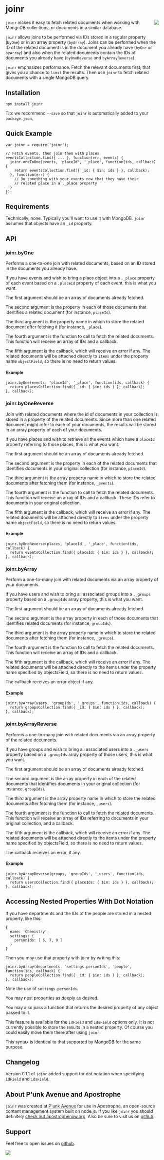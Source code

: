 # joinr

<a href="http://apostrophenow.org/"><img src="https://raw.github.com/punkave/joinr/master/logos/logo-box-madefor.png" align="right" /></a>

`joinr` makes it easy to fetch related documents when working with MongoDB collections, or documents in a similar database.

`joinr` allows joins to be performed via IDs stored in a regular property (`byOne`) or in an array property (`byArray`). Joins can be performed when the ID of the related document is in the document you already have (`byOne` or `byArray`) and also when the related documents contain the IDs of documents you already have (`byOneReverse` and `byArrayReverse`).

`joinr` emphasizes performance. Fetch the relevant documents first; that gives you a chance to `limit` the results. Then use `joinr` to fetch related documents with a single MongoDB query.

## Installation

    npm install joinr

Tip: we recommend `--save` so that `joinr` is automatically added to your `package.json`.

## Quick Example

    var joinr = require('joinr');

    // Fetch events, then join them with places
    eventsCollection.find({ ... }, function(err, events) {
      joinr.oneToOne(events, 'placeId', '_place', function(ids, callback) {
        return eventsCollection.find({ _id: { $in: ids } }, callback);
      }, function(err) {
        // Do something with your events now that they have their
        // related place in a ._place property
      }
    });

## Requirements

Technically, none. Typically you'll want to use it with MongoDB. `joinr` assumes that objects have an `_id` property.

## API

### joinr.byOne

Performs a one-to-one join with related documents, based on an ID stored in the documents you already have.

If you have events and wish to bring a place object into a `._place` property
of each event based on a `.placeId` property of each event, this is what you want.

The first argument should be an array of documents already fetched.

The second argument is the property in each of those documents that identifies
a related document (for instance, `placeId`).

The third argument is the property name in which to store the related
document after fetching it (for instance, `_place`).

The fourth argument is the function to call to fetch the related documents.
This function will receive an array of IDs and a callback.

The fifth argument is the callback, which will receive an error if any.
The related documents will be attached directly to `items` under the
property name `objectField`, so there is no need to return values.

#### Example

    joinr.byOne(events, 'placeId', '_place', function(ids, callback) {
      return placesCollection.find({ _id: { $in: ids } }, callback);
    }, callback);

### joinr.byOneReverse

Join with related documents where the id of documents in your collection
is stored in a property of the related documents. Since more than one related
document might refer to each of your documents, the results will be stored in
an array property of each of your documents.

If you have places and wish to retrieve all the events which have a
`placeId` property referring to those places, this is what you want.

The first argument should be an array of documents already fetched.

The second argument is the property in each of the related documents
that identifies documents in your original collection (for instance, `placeId`).

The third argument is the array property name in which to store the related
documents after fetching them (for instance, `_events`).

The fourth argument is the function to call to fetch the related documents.
This function will receive an array of IDs and a callback. These IDs refer
to documents in your original collection.

The fifth argument is the callback, which will receive an error if any.
The related documents will be attached directly to `items` under the
property name `objectField`, so there is no need to return values.

#### Example

    joinr.byOneReverse(places, 'placeId', '_place', function(ids, callback) {
      return eventsCollection.find({ placeId: { $in: ids } }, callback);
    }, callback);

### joinr.byArray

Perform a one-to-many join with related documents via an array property
of your documents.

If you have users and wish to bring all associated groups into a
`._groups` property based on a `.groupIds` array property, this is what
you want.

The first argument should be an array of documents already fetched.

The second argument is the array property in each of those documents that
identifies related documents (for instance, `groupIds`).

The third argument is the array property name in which to store the related
documents after fetching them (for instance, `_groups`).

The fourth argument is the function to call to fetch the related documents.
This function will receive an array of IDs and a callback.

The fifth argument is the callback, which will receive an error if any.
The related documents will be attached directly to the items under the
property name specified by objectsField, so there is no need to return values.

The callback receives an error object if any.

#### Example

    joinr.byArray(users, 'groupIds', '_groups', function(ids, callback) {
      return groupsCollection.find({ _id: { $in: ids } }, callback);
    }, callback);

### joinr.byArrayReverse

Performs a one-to-many join with related documents via an array property
of the related documents.

If you have groups and wish to bring all associated users into a
`._users` property based on a `.groupIds` array property of those users,
this is what you want.

The first argument should be an array of documents already fetched.

The second argument is the array property in each of the related documents
that identifies documents in your original collection (for instance,
`groupIds`).

The third argument is the array property name in which to store the related
documents after fetching them (for instance, `_users`).

The fourth argument is the function to call to fetch the related documents.
This function will receive an array of IDs referring to documents in
your original collection, and a callback.

The fifth argument is the callback, which will receive an error if any.
The related documents will be attached directly to the items under the
property name specified by objectsField, so there is no need to return values.

The callback receives an error, if any.

#### Example

    joinr.byArrayReverse(groups, 'groupIds', '_users', function(ids, callback) {
      return usersCollection.find({ placeIds: { $in: ids } }, callback);
    }, callback);

## Accessing Nested Properties With Dot Notation

If you have departments and the IDs of the people are stored in a nested property, like this:

    {
      name: 'Chemistry',
      settings: {
        personIds: [ 5, 7, 9 ]
      }
    }

Then you may use that property with joinr by writing this:

    joinr.byArray(departments, 'settings.personIds', 'people', function(ids, callback) {
      return peopleCollection.find({ _id: { $in: ids } }, callback);
    }, callback);

Note the use of `settings.personIds`.

You may nest properties as deeply as desired.

You may also pass a function that returns the desired property of any object passed to it.

This feature is available for the `idField` and `idsField` options only. It is not currently possible to store the results in a nested property. Of course you could easily move them there after using `joinr`.

This syntax is identical to that supported by MongoDB for the same purpose.

## Changelog

Version 0.1.1 of `joinr` added support for dot notation when specifying `idField` and `idsField`.

## About P'unk Avenue and Apostrophe

`joinr` was created at [P'unk Avenue](http://punkave.com) for use in Apostrophe, an open-source content management system built on node.js. If you like `joinr` you should definitely [check out apostrophenow.org](http://apostrophenow.org). Also be sure to visit us on [github](http://github.com/punkave).

## Support

Feel free to open issues on [github](http://github.com/punkave/joinr).

<a href="http://punkave.com/"><img src="https://raw.github.com/punkave/joinr/master/logos/logo-box-builtby.png" /></a>

